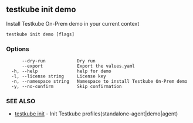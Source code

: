 ## testkube init demo

Install Testkube On-Prem demo in your current context

```
testkube init demo [flags]
```

### Options

```
      --dry-run            Dry run
      --export             Export the values.yaml
  -h, --help               help for demo
  -l, --license string     License key
  -n, --namespace string   Namespace to install Testkube On-Prem demo
  -y, --no-confirm         Skip confirmation
```

### SEE ALSO

* [testkube init](testkube_init.md)	 - Init Testkube profiles(standalone-agent|demo|agent)

